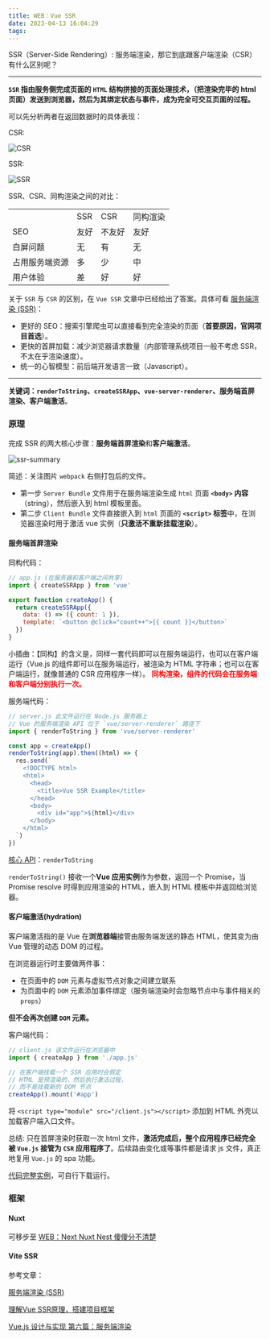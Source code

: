 ```yaml
---
title: WEB：Vue SSR
date: 2023-04-13 16:04:29
tags:
---
```



SSR（Server-Side Rendering）: 服务端渲染，那它到底跟客户端渲染（CSR）有什么区别呢？
<!-- more -->

***

**`SSR` 指由服务侧完成页面的 `HTML` 结构拼接的页面处理技术，（把渲染完毕的 html 页面）发送到浏览器，然后为其绑定状态与事件，成为完全可交互页面的过程。**

可以先分析两者在返回数据时的具体表现：

CSR:

![CSR](/images/vue-ssr/csr.png)

SSR:

![SSR](/images/vue-ssr/ssr.png)

SSR、CSR、同构渲染之间的对比：

<table>
    <tr>
        <td></td>
        <td>SSR</td>
        <td>CSR</td>
        <td>同构渲染</td>
    </tr>
    <tr>
        <td>SEO</td>
        <td>友好</td>
        <td>不友好</td>
        <td>友好</td>
    </tr>
    <tr>
        <td>白屏问题</td>
        <td>无</td>
        <td>有</td>
        <td>无</td>
    </tr>
    <tr>
        <td>占用服务端资源</td>
        <td>多</td>
        <td>少</td>
        <td>中</td>
    </tr>
    <tr>
        <td>用户体验</td>
        <td>差</td>
        <td>好</td>
        <td>好</td>
    </tr>
</table>

关于 `SSR` 与 `CSR` 的区别，在 `Vue SSR` 文章中已经给出了答案。具体可看 [服务端渲染 (SSR)](https://cn.vuejs.org/guide/scaling-up/ssr)：

- 更好的 SEO：搜索引擎爬虫可以直接看到完全渲染的页面（**首要原因，官网项目首选**）。
- 更快的首屏加载：减少浏览器请求数量（内部管理系统项目一般不考虑 SSR，不太在乎渲染速度）。
- 统一的心智模型：前后端开发语言一致（Javascript）。

***

**关键词：`renderToString`、`createSSRApp`、`vue-server-renderer`、服务端首屏渲染、客户端激活**。

### 原理

完成 SSR 的两大核心步骤：**服务端首屏渲染**和**客户端激活**。

![ssr-summary](/images/vue-ssr/ssr-summary.png)

简述：关注图片 `webpack` 右侧打包后的文件。
- 第一步 `Server Bundle` 文件用于在服务端渲染生成 `html` 页面 **`<body>` 内容**（string），然后嵌入到 html 模板里面。
- 第二步 `Client Bundle` 文件直接嵌入到 `html` 页面的 **`<script>` 标签**中，在浏览器渲染时用于激活 vue 实例（**只激活不重新挂载渲染**）。

#### 服务端首屏渲染

同构代码：

```JavaScript
// app.js (在服务器和客户端之间共享)
import { createSSRApp } from 'vue'

export function createApp() {
  return createSSRApp({
    data: () => ({ count: 1 }),
    template: `<button @click="count++">{{ count }}</button>`
  })
}
```

小插曲：【同构】的含义是，同样一套代码即可以在服务端运行，也可以在客户端运行（Vue.js 的组件即可以在服务端运行，被渲染为 HTML 字符串；也可以在客户端运行，就像普通的 CSR 应用程序一样）。 **<font color="red">同构渲染，组件的代码会在服务端和客户端分别执行一次。</font>**

服务端代码：

```JavaScript
// server.js 此文件运行在 Node.js 服务器上
// Vue 的服务端渲染 API 位于 `vue/server-renderer` 路径下
import { renderToString } from 'vue/server-renderer'

const app = createApp()
renderToString(app).then((html) => {
  res.send(`
    <!DOCTYPE html>
    <html>
      <head>
        <title>Vue SSR Example</title>
      </head>
      <body>
        <div id="app">${html}</div>
      </body>
    </html>
  `)
})
```

[核心 API](https://cn.vuejs.org/api/ssr.html)：`renderToString`

`renderToString()` 接收一个**Vue 应用实例**作为参数，返回一个 Promise，当 Promise resolve 时得到应用渲染的 HTML，嵌入到 HTML 模板中并返回给浏览器。

#### 客户端激活(hydration)

客户端激活指的是 Vue 在**浏览器端**接管由服务端发送的静态 HTML，使其变为由 Vue 管理的动态 DOM 的过程。

在浏览器运行时主要做两件事：
- 在页面中的 `DOM` 元素与虚拟节点对象之间建立联系
- 为页面中的 `DOM` 元素添加事件绑定（服务端渲染时会忽略节点中与事件相关的 `props`）

**但不会再次创建 `DOM` 元素。**

客户端代码：

```JavaScript
// client.js 该文件运行在浏览器中
import { createApp } from './app.js'

// 在客户端挂载一个 SSR 应用时会假定
// HTML 是预渲染的，然后执行激活过程，
// 而不是挂载新的 DOM 节点
createApp().mount('#app')
```

将 `<script type="module" src="/client.js"></script>` 添加到 HTML 外壳以加载客户端入口文件。

总结: 只在首屏渲染时获取一次 html 文件，**激活完成后，整个应用程序已经完全被 `Vue.js` 接管为 `CSR` 应用程序了**。后续路由变化或等事件都是请求 js 文件，真正地复用 `Vue.js` 的 spa 功能。

[代码完整实例](/vue-ssr-example.zip)，可自行下载运行。

### 框架

#### Nuxt

可移步至  [WEB：Next Nuxt Nest 傻傻分不清楚]()

#### Vite SSR

参考文章：

[服务端渲染 (SSR)](https://cn.vuejs.org/guide/scaling-up/ssr)

[理解Vue SSR原理，搭建项目框架](https://juejin.cn/post/6950802238524620837?searchId=20240321112333AB6B0212A536DE53B864)

[Vue.js 设计与实现 第六篇：服务端渲染]()